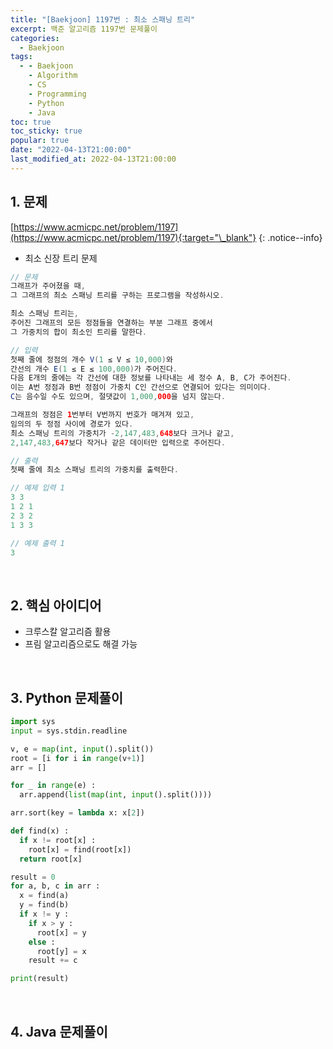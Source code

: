```yaml
---
title: "[Baekjoon] 1197번 : 최소 스패닝 트리"
excerpt: 백준 알고리즘 1197번 문제풀이
categories:
  - Baekjoon
tags:
  - - Baekjoon
    - Algorithm
    - CS
    - Programming
    - Python
    - Java
toc: true
toc_sticky: true
popular: true
date: "2022-04-13T21:00:00"
last_modified_at: 2022-04-13T21:00:00
---
```


## 1. 문제

[https://www.acmicpc.net/problem/1197](https://www.acmicpc.net/problem/1197){:target="\_blank"}
{: .notice--info}

- 최소 신장 트리 문제

```java
// 문제
그래프가 주어졌을 때, 
그 그래프의 최소 스패닝 트리를 구하는 프로그램을 작성하시오.

최소 스패닝 트리는, 
주어진 그래프의 모든 정점들을 연결하는 부분 그래프 중에서 
그 가중치의 합이 최소인 트리를 말한다.

// 입력
첫째 줄에 정점의 개수 V(1 ≤ V ≤ 10,000)와 
간선의 개수 E(1 ≤ E ≤ 100,000)가 주어진다. 
다음 E개의 줄에는 각 간선에 대한 정보를 나타내는 세 정수 A, B, C가 주어진다. 
이는 A번 정점과 B번 정점이 가중치 C인 간선으로 연결되어 있다는 의미이다. 
C는 음수일 수도 있으며, 절댓값이 1,000,000을 넘지 않는다.

그래프의 정점은 1번부터 V번까지 번호가 매겨져 있고, 
임의의 두 정점 사이에 경로가 있다. 
최소 스패닝 트리의 가중치가 -2,147,483,648보다 크거나 같고, 
2,147,483,647보다 작거나 같은 데이터만 입력으로 주어진다.

// 출력
첫째 줄에 최소 스패닝 트리의 가중치를 출력한다.

// 예제 입력 1 
3 3
1 2 1
2 3 2
1 3 3

// 예제 출력 1 
3
```

<br>

## 2. 핵심 아이디어

- 크루스칼 알고리즘 활용
- 프림 알고리즘으로도 해결 가능

<br>

## 3. Python 문제풀이

```python
import sys
input = sys.stdin.readline

v, e = map(int, input().split())
root = [i for i in range(v+1)]
arr = []

for _ in range(e) :
  arr.append(list(map(int, input().split())))

arr.sort(key = lambda x: x[2])

def find(x) :
  if x != root[x] :
    root[x] = find(root[x])
  return root[x]

result = 0
for a, b, c in arr :
  x = find(a)
  y = find(b)
  if x != y :
    if x > y :
      root[x] = y
    else :
      root[y] = x
    result += c

print(result)
```

<br>

## 4. Java 문제풀이

```java

```
